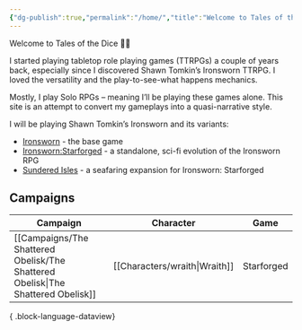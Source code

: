 ```yaml
---
{"dg-publish":true,"permalink":"/home/","title":"Welcome to Tales of the Dice","tags":["gardenEntry"],"noteIcon":""}
---
```



Welcome to Tales of the Dice 👋🏾

I started playing tabletop role playing games (TTRPGs) a couple of years back, especially since I discovered Shawn Tomkin’s Ironsworn TTRPG. I loved the versatility and the play-to-see-what happens mechanics. 

Mostly, I play Solo RPGs – meaning I’ll be playing these games alone. This site is an attempt to convert my gameplays into a quasi-narrative style.

I will be playing Shawn Tomkin’s Ironsworn and its variants:
* [Ironsworn](https://tomkinpress.com/pages/ironsworn) - the base game
* [Ironsworn:Starforged](https://tomkinpress.com/pages/ironsworn-starforged) - a standalone, sci-fi evolution of the Ironsworn RPG
* [Sundered Isles](https://tomkinpress.com/pages/sundered-isles) - a seafaring expansion for Ironsworn: Starforged


## Campaigns

| Campaign                                                                            | Character                        | Game       |
| ----------------------------------------------------------------------------------- | -------------------------------- | ---------- |
| [[Campaigns/The Shattered Obelisk/The Shattered Obelisk\|The Shattered Obelisk]] | [[Characters/wraith\|Wraith]] | Starforged |

{ .block-language-dataview}



